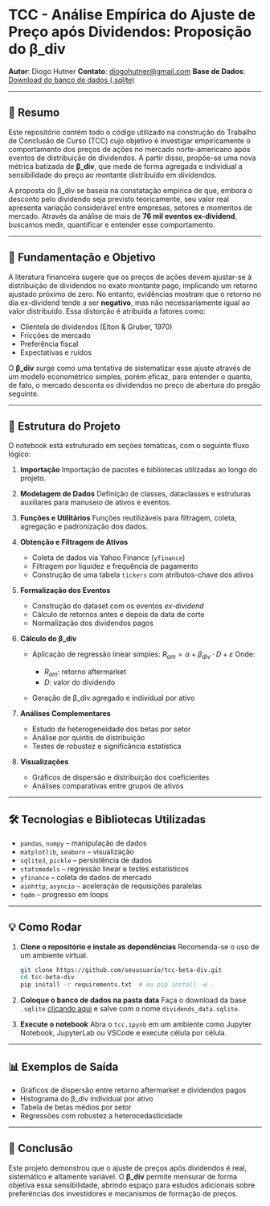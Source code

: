 # TCC - Análise Empírica do Ajuste de Preço após Dividendos: Proposição do β\_div

**Autor**: Diogo Hutner
**Contato**: [diogohutner@gmail.com](mailto:diogohutner@gmail.com)
**Base de Dados**: [Download do banco de dados (.sqlite)](https://1drv.ms/u/s!Aki2-4bzD8pFp-VFWPL0d0mT3y92fw?e=m6rbge)

---

## 📘 Resumo

Este repositório contém todo o código utilizado na construção do Trabalho de Conclusão de Curso (TCC) cujo objetivo é investigar empiricamente o comportamento dos preços de ações no mercado norte-americano após eventos de distribuição de dividendos. A partir disso, propõe-se uma nova métrica batizada de **β\_div**, que mede de forma agregada e individual a sensibilidade do preço ao montante distribuído em dividendos.

A proposta do β\_div se baseia na constatação empírica de que, embora o desconto pelo dividendo seja previsto teoricamente, seu valor real apresenta variação considerável entre empresas, setores e momentos de mercado. Através da análise de mais de **76 mil eventos ex-dividend**, buscamos medir, quantificar e entender esse comportamento.

---

## 🧠 Fundamentação e Objetivo

A literatura financeira sugere que os preços de ações devem ajustar-se à distribuição de dividendos no exato montante pago, implicando um retorno ajustado próximo de zero. No entanto, evidências mostram que o retorno no dia ex-dividend tende a ser **negativo**, mas não necessariamente igual ao valor distribuído. Essa distorção é atribuída a fatores como:

* Clientela de dividendos (Elton & Gruber, 1970)
* Fricções de mercado
* Preferência fiscal
* Expectativas e ruídos

O **β\_div** surge como uma tentativa de sistematizar esse ajuste através de um modelo econométrico simples, porém eficaz, para entender o quanto, de fato, o mercado desconta os dividendos no preço de abertura do pregão seguinte.

---

## 📁 Estrutura do Projeto

O notebook está estruturado em seções temáticas, com o seguinte fluxo lógico:

1. **Importação**
   Importação de pacotes e bibliotecas utilizadas ao longo do projeto.

2. **Modelagem de Dados**
   Definição de classes, dataclasses e estruturas auxiliares para manuseio de ativos e eventos.

3. **Funções e Utilitários**
   Funções reutilizáveis para filtragem, coleta, agregação e padronização dos dados.

4. **Obtenção e Filtragem de Ativos**

   * Coleta de dados via Yahoo Finance (`yfinance`)
   * Filtragem por liquidez e frequência de pagamento
   * Construção de uma tabela `tickers` com atributos-chave dos ativos

5. **Formalização dos Eventos**

   * Construção do dataset com os eventos *ex-dividend*
   * Cálculo de retornos antes e depois da data de corte
   * Normalização dos dividendos pagos

6. **Cálculo do β\_div**

   * Aplicação de regressão linear simples:
     $R_{am} = \alpha + \beta_{div} \cdot D + \varepsilon$
     Onde:

     * $R_{am}$: retorno aftermarket
     * $D$: valor do dividendo
   * Geração de β\_div agregado e individual por ativo

7. **Análises Complementares**

   * Estudo de heterogeneidade dos betas por setor
   * Análise por quintis de distribuição
   * Testes de robustez e significância estatística

8. **Visualizações**

   * Gráficos de dispersão e distribuição dos coeficientes
   * Análises comparativas entre grupos de ativos

---

## 🛠️ Tecnologias e Bibliotecas Utilizadas

* `pandas`, `numpy` – manipulação de dados
* `matplotlib`, `seaborn` – visualização
* `sqlite3`, `pickle` – persistência de dados
* `statsmodels` – regressão linear e testes estatísticos
* `yfinance` – coleta de dados de mercado
* `aiohttp`, `asyncio` – aceleração de requisições paralelas
* `tqdm` – progresso em loops

---

## 💡 Como Rodar

1. **Clone o repositório e instale as dependências**
   Recomenda-se o uso de um ambiente virtual.

   ```bash
   git clone https://github.com/seuusuario/tcc-beta-div.git
   cd tcc-beta-div
   pip install -r requirements.txt  # ou pip install -e .
   ```

2. **Coloque o banco de dados na pasta data**
   Faça o download da base `.sqlite` [clicando aqui](https://1drv.ms/u/s!Aki2-4bzD8pFp-VFWPL0d0mT3y92fw?e=m6rbge) e salve com o nome `dividends_data.sqlite`.

3. **Execute o notebook**
   Abra o `tcc.ipynb` em um ambiente como Jupyter Notebook, JupyterLab ou VSCode e execute célula por célula.

---

## 📊 Exemplos de Saída

* Gráficos de dispersão entre retorno aftermarket e dividendos pagos
* Histograma do β\_div individual por ativo
* Tabela de betas médios por setor
* Regressões com robustez a heterocedasticidade

---

## 📌 Conclusão

Este projeto demonstrou que o ajuste de preços após dividendos é real, sistemático e altamente variável. O **β\_div** permite mensurar de forma objetiva essa sensibilidade, abrindo espaço para estudos adicionais sobre preferências dos investidores e mecanismos de formação de preços.
